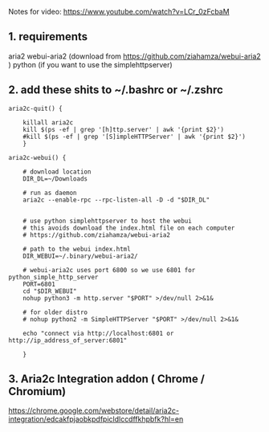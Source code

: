 Notes for video: https://www.youtube.com/watch?v=LCr_0zFcbaM

## 1. requirements
aria2
webui-aria2 (download from https://github.com/ziahamza/webui-aria2 )
python (if you want to use the simplehttpserver)


## 2. add these shits to ~/.bashrc or ~/.zshrc

    aria2c-quit() {
    
    	killall aria2c
    	kill $(ps -ef | grep '[h]ttp.server' | awk '{print $2}')
    	#kill $(ps -ef | grep '[S]impleHTTPServer' | awk '{print $2}')
    	}
    
    aria2c-webui() {
    
    	# download location
    	DIR_DL=~/Downloads
    
    	# run as daemon
    	aria2c --enable-rpc --rpc-listen-all -D -d "$DIR_DL"
    
    
    	# use python simplehttpserver to host the webui 
    	# this avoids download the index.html file on each computer
    	# https://github.com/ziahamza/webui-aria2
    	
    	# path to the webui index.html
    	DIR_WEBUI=~/.binary/webui-aria2/
    
    	# webui-aria2c uses port 6800 so we use 6801 for python_simple_http_server
    	PORT=6801
    	cd "$DIR_WEBUI"
    	nohup python3 -m http.server "$PORT" >/dev/null 2>&1&
    
    	# for older distro
    	# nohup python2 -m SimpleHTTPServer "$PORT" >/dev/null 2>&1&
    	
    	echo "connect via http://localhost:6801 or http://ip_address_of_server:6801"
    
    	}


## 3. Aria2c Integration addon ( Chrome / Chromium)
https://chrome.google.com/webstore/detail/aria2c-integration/edcakfpjaobkpdfpicldlccdffkhpbfk?hl=en

 
